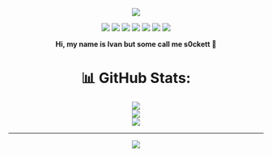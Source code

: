 <p align="center">
  <a href="https://github.com/blessedroot">
    <img src="https://komarev.com/ghpvc/?username=blessedroot&color=red">
  </a>
<div align="center">

<img src="https://img.shields.io/badge/Java-red?style=flat" />
<img src="https://img.shields.io/badge/JavaScript-yellow?style=flat" />
<img src="https://img.shields.io/badge/Python-blue?style=flat" />
<img src="https://img.shields.io/badge/MongoDB-black?style=flat" />
<img src="https://img.shields.io/badge/SQL-green?style=flat" />
<img src="https://img.shields.io/badge/TypeScript-yellow?style=flat" />
<img src="https://img.shields.io/badge/Kotlin-purple?style=flat" />
</div>
</p>

<p align="center"><b>Hi, my name is Ivan but some call me s0ckett 👋</b></p>
<div align="center">
   
# 📊 GitHub Stats:
![](https://github-readme-stats.vercel.app/api?username=blessedroot&theme=blue_navy&hide_border=true&include_all_commits=true&count_private=true)<br/>
![](https://github-readme-streak-stats.herokuapp.com/?user=blessedroot&theme=blue_navy&hide_border=true)<br/>
![](https://github-readme-stats.vercel.app/api/top-langs/?username=blessedroot&theme=blue_navy&hide_border=true&include_all_commits=true&count_private=true&layout=compact)

---
[![](https://visitcount.itsvg.in/api?id=blessedroot&icon=0&color=9)](https://visitcount.itsvg.in)
 
</div>

</br>
